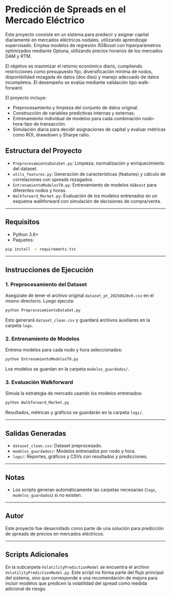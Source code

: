 # Predicción de Spreads en el Mercado Eléctrico

Este proyecto consiste en un sistema para predecir y asignar capital diariamente en mercados eléctricos nodales, utilizando aprendizaje supervisado. Emplea modelos de regresión XGBoost con hiperparámetros optimizados mediante Optuna, utilizando precios horarios de los mercados DAM y RTM.

El objetivo es maximizar el retorno económico diario, cumpliendo restricciones como presupuesto fijo, diversificación mínima de nodos, disponibilidad rezagada de datos (dos días) y manejo adecuado de datos incompletos. El desempeño se evalúa mediante validación tipo walk-forward.

El proyecto incluye:

- Preprocesamiento y limpieza del conjunto de datos original.
- Construcción de variables predictivas internas y externas.
- Entrenamiento individual de modelos para cada combinación nodo-hora-tipo de transacción.
- Simulación diaria para decidir asignaciones de capital y evaluar métricas como ROI, drawdown y Sharpe ratio.

## Estructura del Proyecto

- `PreprocesamientoDataSet.py`: Limpieza, normalización y enriquecimiento del dataset.
- `utils_features.py`: Generación de características (features) y cálculo de correlaciones con spreads rezagados.
- `EntrenamientoModelosT0.py`: Entrenamiento de modelos `XGBoost` para diferentes nodos y horas.
- `Walkforward_Market.py`: Evaluación de los modelos entrenados en un esquema walkforward con simulación de decisiones de compra/venta.

---

## Requisitos

- Python 3.8+
- Paquetes:

```bash
pip install -r requirements.txt
```

---

## Instrucciones de Ejecución

### 1. Preprocesamiento del Dataset

Asegúrate de tener el archivo original `dataset_pt_20250428v0.csv` en el mismo directorio. Luego ejecuta:

```bash
python PreprocesamientoDataSet.py
```

Esto generará `dataset_clean.csv` y guardará archivos auxiliares en la carpeta `logs`.

### 2. Entrenamiento de Modelos

Entrena modelos para cada nodo y hora seleccionados:

```bash
python EntrenamientoModelosT0.py
```

Los modelos se guardan en la carpeta `modelos_guardados/`.

### 3. Evaluación Walkforward

Simula la estrategia de mercado usando los modelos entrenados:

```bash
python Walkforward_Market.py
```

Resultados, métricas y gráficos se guardarán en la carpeta `logs/`.

---

## Salidas Generadas

- `dataset_clean.csv`: Dataset preprocesado.
- `modelos_guardados/`: Modelos entrenados por nodo y hora.
- `logs/`: Reportes, gráficos y CSVs con resultados y predicciones.

---

## Notas

- Los scripts generan automáticamente las carpetas necesarias (`logs`, `modelos_guardados`) si no existen.

---

## Autor

Este proyecto fue desarrollado como parte de una solución para predicción de spreads de precios en mercados eléctricos.


---

## Scripts Adicionales

En la subcarpeta `VolatilityPredictionModel` se encuentra el archivo `VolatilityPredictionModel.py`. Este script no forma parte del flujo principal del sistema, sino que corresponde a una recomendación de mejora para incluir modelos que predicen la volatilidad del spread como medida adicional de riesgo.
